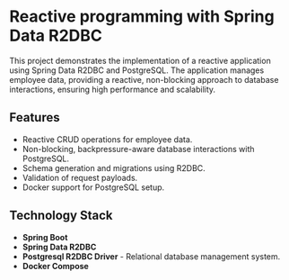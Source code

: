 # Reactive programming with Spring Data R2DBC

This project demonstrates the implementation of a reactive application using Spring Data R2DBC and PostgreSQL. The application manages employee data, providing a reactive, non-blocking approach to database interactions, ensuring high performance and scalability.


## Features

- Reactive CRUD operations for employee data.
- Non-blocking, backpressure-aware database interactions with PostgreSQL.
- Schema generation and migrations using R2DBC.
- Validation of request payloads.
- Docker support for PostgreSQL setup.
## Technology Stack

- **Spring Boot**
- **Spring Data R2DBC**
- **Postgresql R2DBC Driver** - Relational database management system.
- **Docker Compose**
